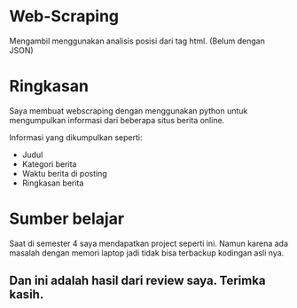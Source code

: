 # Web-Scraping
Mengambil menggunakan analisis posisi dari tag html. (Belum dengan JSON)

# Ringkasan
Saya membuat webscraping dengan menggunakan python untuk mengumpulkan informasi dari beberapa situs berita online.

Informasi yang dikumpulkan seperti:
- Judul
- Kategori berita
- Waktu berita di posting
- Ringkasan berita

# Sumber belajar
Saat di semester 4 saya mendapatkan project seperti ini. Namun karena ada masalah dengan memori laptop jadi tidak bisa terbackup kodingan asli nya.

## Dan ini adalah hasil dari review saya. Terimka kasih.
